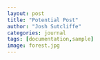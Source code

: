 ```yaml
---
layout: post
title: "Potential Post"
author: "Josh Sutcliffe"
categories: journal
tags: [documentation,sample]
image: forest.jpg
---
```

